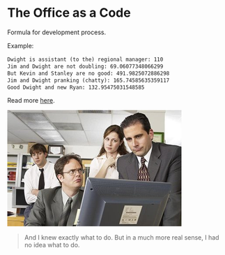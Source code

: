 # The Office as a Code

Formula for development process.

Example:

```
Dwight is assistant (to the) regional manager: 110
Jim and Dwight are not doubling: 69.06077348066299
But Kevin and Stanley are no good: 491.9825072886298
Jim and Dwight pranking (chatty): 165.74585635359117
Good Dwight and new Ryan: 132.95475031548585
```

Read more [here](https://oblac.rs/the-office-as-a-code/).

![](the-office.jpg)

> And I knew exactly what to do. But in a much more real sense, I had no idea what to do.